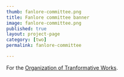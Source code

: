 ```yaml
---
thumb: fanlore-committee.png
title: Fanlore committee banner
image: fanlore-committee.png
published: true
layout: project-page
category: [two]
permalink: fanlore-committee

---
```

For the [Organization of Tranformative Works](//transformativeworks.org).
